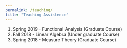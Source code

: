 ```yaml
---
permalink: /teaching/
title: "Teaching Assistence"
---
```


1. Spring 2019 - Functional Analysis (Graduate Course)
1. Fall 2018 - Linear Algebra (Under graduate Course)
1. Spring 2018 - Measure Theory (Graduate Course)

